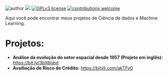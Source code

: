 
![author](https://img.shields.io/badge/author-anacarolinaz-red.svg) [![](https://img.shields.io/badge/python-3.7+-blue.svg)](https://www.python.org/downloads/release/python-365/) [![GPLv3 license](https://img.shields.io/badge/License-GPLv3-blue.svg)](http://perso.crans.org/besson/LICENSE.html) [![contributions welcome](https://img.shields.io/badge/contributions-welcome-brightgreen.svg?style=flat)](https://github.com/carlosfab/data_science/issues)

<p align="center">
</p>


<p>Aqui você pode encontrar meus projetos de Ciência de dados e Machine Learning.</p>

<b><h1>Projetos:</h1></b>

* **Análise da evolução do setor espacial desde 1957 (Projeto em inglês):** https://bit.ly/3bX6pbd
* **Availiação de Risco de Crédito:** https://bityli.com/akTFv0

